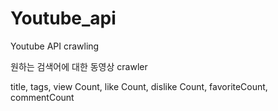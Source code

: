 # Youtube_api

Youtube API crawling

원하는 검색어에 대한 동영상 crawler

title, tags, view Count, like Count, dislike Count, favoriteCount, commentCount

